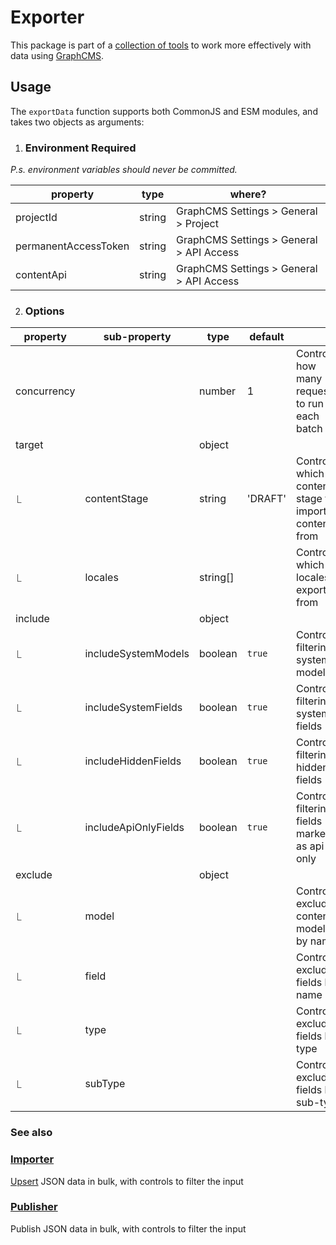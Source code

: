 # Exporter

This package is part of a [collection of tools](../../../README.md) to work more effectively with data using [GraphCMS](https://graphcms.com/).

## Usage

The `exportData` function supports both CommonJS and ESM modules, and takes two objects as arguments:

1. ### Environment **Required**

_P.s. environment variables should never be committed._

| property             | type   | where?                                   |
| -------------------- | ------ | ---------------------------------------- |
| projectId            | string | GraphCMS Settings > General > Project    |
| permanentAccessToken | string | GraphCMS Settings > General > API Access |
| contentApi           | string | GraphCMS Settings > General > API Access |

2. ### Options

| property    | sub-property         | type     | default |                                                     |
| ----------- | -------------------- | -------- | ------- | --------------------------------------------------- |
| concurrency |                      | number   | 1       | Controls how many requests to run in each batch     |
| target      |                      | object   |         |                                                     |
| ⎿           | contentStage         | string   | 'DRAFT' | Controls which content stage to import content from |
| ⎿           | locales              | string[] |         | Controls which locales to export from               |
| include     |                      | object   |         |                                                     |
| ⎿           | includeSystemModels  | boolean  | `true`  | Controls filtering system models                    |
| ⎿           | includeSystemFields  | boolean  | `true`  | Controls filtering system fields                    |
| ⎿           | includeHiddenFields  | boolean  | `true`  | Controls filtering hidden fields                    |
| ⎿           | includeApiOnlyFields | boolean  | `true`  | Controls filtering fields marked as api-only        |
| exclude     |                      | object   |         |                                                     |
| ⎿           | model                |          |         | Controls excluding content models by name           |
| ⎿           | field                |          |         | Controls excluding fields by name                   |
| ⎿           | type                 |          |         | Controls excluding fields by type                   |
| ⎿           | subType              |          |         | Controls excluding fields by sub-type               |

### See also

### [Importer](../../packages/importer/readme.md)

[Upsert](<https://en.wiktionary.org/wiki/upsert#:~:text=upsert%20(plural%20upserts),updates%20them%20if%20they%20do.>) JSON data in bulk, with controls to filter the input

### [Publisher](../../packages/publisher/readme.md)

Publish JSON data in bulk, with controls to filter the input
